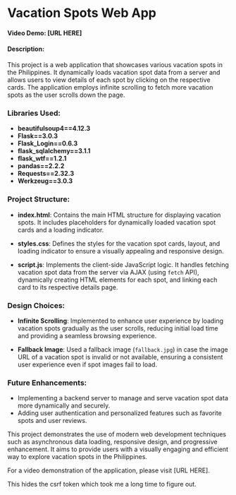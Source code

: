 # Vacation Spots Web App

#### Video Demo:  [URL HERE]

#### Description:
This project is a web application that showcases various vacation spots in the Philippines. It dynamically loads vacation spot data from a server and allows users to view details of each spot by clicking on the respective cards. The application employs infinite scrolling to fetch more vacation spots as the user scrolls down the page.

### Libraries Used:
- **beautifulsoup4==4.12.3**
- **Flask==3.0.3**
- **Flask_Login==0.6.3**
- **flask_sqlalchemy==3.1.1**
- **flask_wtf==1.2.1**
- **pandas==2.2.2**
- **Requests==2.32.3**
- **Werkzeug==3.0.3**

### Project Structure:

- **index.html**: Contains the main HTML structure for displaying vacation spots. It includes placeholders for dynamically loaded vacation spot cards and a loading indicator.

- **styles.css**: Defines the styles for the vacation spot cards, layout, and loading indicator to ensure a visually appealing and responsive design.

- **script.js**: Implements the client-side JavaScript logic. It handles fetching vacation spot data from the server via AJAX (using `fetch` API), dynamically creating HTML elements for each spot, and linking each card to its respective details page.

### Design Choices:

- **Infinite Scrolling**: Implemented to enhance user experience by loading vacation spots gradually as the user scrolls, reducing initial load time and providing a seamless browsing experience.

- **Fallback Image**: Used a fallback image (`fallback.jpg`) in case the image URL of a vacation spot is invalid or not available, ensuring a consistent user experience even if spot images fail to load.

### Future Enhancements:

- Implementing a backend server to manage and serve vacation spot data more dynamically and securely.
- Adding user authentication and personalized features such as favorite spots and user reviews.

This project demonstrates the use of modern web development techniques such as asynchronous data loading, responsive design, and progressive enhancement. It aims to provide users with a visually engaging and efficient way to explore vacation spots in the Philippines.

For a video demonstration of the application, please visit [URL HERE].

<input type="hidden" name="csrf_token" value="{{ csrf_token() }}">
This hides the csrf token which took me a long time to figure out.

